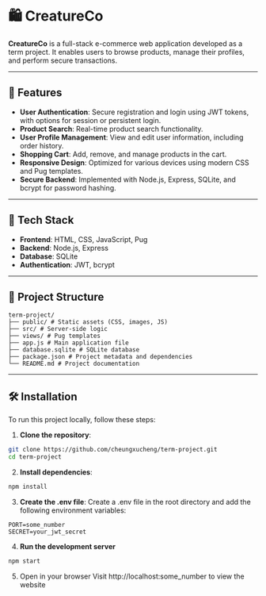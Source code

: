# 🛍️ CreatureCo 

**CreatureCo** is a full-stack e-commerce web application developed as a term project. It enables users to browse products, manage their profiles, and perform secure transactions.

---

## 🚀 Features

- **User Authentication**: Secure registration and login using JWT tokens, with options for session or persistent login.
- **Product Search**: Real-time product search functionality.
- **User Profile Management**: View and edit user information, including order history.
- **Shopping Cart**: Add, remove, and manage products in the cart.
- **Responsive Design**: Optimized for various devices using modern CSS and Pug templates.
- **Secure Backend**: Implemented with Node.js, Express, SQLite, and bcrypt for password hashing.

---

## 🧰 Tech Stack

- **Frontend**: HTML, CSS, JavaScript, Pug
- **Backend**: Node.js, Express
- **Database**: SQLite
- **Authentication**: JWT, bcrypt

---

## 📁 Project Structure
```
term-project/
├── public/ # Static assets (CSS, images, JS)
├── src/ # Server-side logic
├── views/ # Pug templates
├── app.js # Main application file
├── database.sqlite # SQLite database
├── package.json # Project metadata and dependencies
└── README.md # Project documentation
```

---

## 🛠️ Installation

To run this project locally, follow these steps:

1. **Clone the repository**:

```bash
git clone https://github.com/cheungxucheng/term-project.git
cd term-project
```
2. **Install dependencies**:

```bash
npm install
```
3. **Create the .env file**:
Create a .env file in the root directory and add the following environment variables:
```env
PORT=some_number
SECRET=your_jwt_secret
```
4. **Run the development server**
```bash
npm start
```
5. Open in your browser
   Visit http://localhost:some_number to view the website
